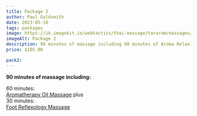 ```yaml
---
title: Package 2
author: Paul Goldsmith
date: 2023-05-18
tags: packages
image: https://ik.imagekit.io/webtactics/thai-massage/tararom/massages/Wat-Pho-Traditional-Thai-Foot-Reflexology_YkQqntLOw.jpg
imageAlt: Package 2
description: 90 minutes of massage including 60 minutes of Aroma Relaxing Massage  plus 30 minutes of Foot Reflexology Massage.
price: $105.00

pack2: 
---
```


**90 minutes of massage including:**

60 minutes:  
[Aromatherapy Oil Massage](https://tararom-thai.netlify.app/treatments/aromatherapy-oil-massage/) plus  
30 minutes:  
[Foot Reflexology Massage ](https://tararom-thai.netlify.app/treatments/foot-reflexology-massage/)